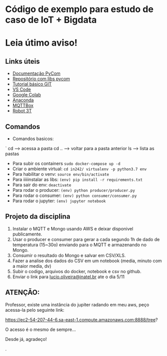 # Código de exemplo para estudo de caso de IoT + Bigdata
# Leia útimo aviso!


## Links úteis

- [Documentação PyCom](https://docs.pycom.io)
- [Repositório com libs pycom](https://github.com/pycom/pycom-libraries)
- [Tutorial básico GIT](https://rogerdudler.github.io/git-guide/index.pt_BR.html)
- [VS Code](https://code.visualstudio.com)
- [Google Colab](https://colab.research.google.com)
- [Anaconda](https://www.anaconda.com/distribution/)
- [MQTTBox](http://workswithweb.com/mqttbox.html)
- [Robot 3T](https://robomongo.org/download)

## Comandos

- Comandos basicos:

`
cd --> acessa a pasta
cd .. --> voltar para a pasta anterior
ls --> lista as pastas


- Para subir os containers `sudo docker-compose up -d`
- Criar o ambiente virtual: 
``
cd in242/
virtualenv -p python3.7 env
``
- Para habilitar o venv: `source env/bin/activate`
- Para iiiiinstalar as libs: `(env) pip install -r requirements.txt`
- Para sair do env: `deactivate`
- Para rodar o producer: `(env) python producer/producer.py`
- Para rodar o consumer: `(env) python consumer/consumer.py`
- Para rodar o jupyter: `(env) jupyter notebook`

## Projeto da disciplina

1. Instalar o MQTT e Mongo usando AWS e deixar disponivel publicamente.
2. Usar o producer e consumer para gerar a cada segundo 1h de dado de temperatura (15~30o) enviando para o MQTT e armazenando no Mongo.
3. Consumir o resultado do Mongo e salvar em CSV/XLS.
4. Fazer a analise dos dados do CSV em um notebook (media, minuto com a maior media, dv)
5. Subir o codigo, arquivos do docker, notebook e csv no github.
6. Enviar o link para lucio.oliveira@inatel.br ate o dia 5/11


## ATENÇÃO:
Professor, existe uma instância do jupiter radando em meu aws, peço acessa-la pelo seguinte link:

https://ec2-54-207-44-6.sa-east-1.compute.amazonaws.com:8888/tree?

O acesso é o mesmo de sempre...


Desde já, agradeço!

.
